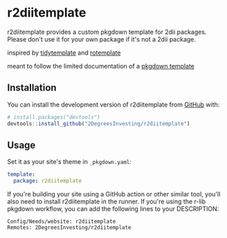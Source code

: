
# r2diitemplate

<!-- badges: start -->
<!-- badges: end -->

r2diitemplate provides a custom pkgdown template for 2dii packages. Please don't use it for your own package if it's not a 2dii package.

inspired by [tidytemplate](https://github.com/tidyverse/tidytemplate/) and [rotemplate](https://github.com/ropensci-org/rotemplate)

meant to follow the limited documentation of a [pkgdown template](https://pkgdown.r-lib.org/articles/customise.html#template-packages)


## Installation

You can install the development version of r2diitemplate from [GitHub](https://github.com/) with:

``` r
# install.packages("devtools")
devtools::install_github("2DegreesInvesting/r2diitemplate")
```


## Usage

Set it as your site's theme in `_pkgdown.yaml`:

```yml
template:
  package: r2diitemplate
```

If you're building your site using a GitHub action or other similar tool, you'll also need to install r2diitemplate in the runner. If you're using the r-lib pkgdown workflow, you can add the following lines to your DESCRIPTION:

```
Config/Needs/website: r2diitemplate
Remotes: 2DegreesInvesting/r2diitemplate
```
